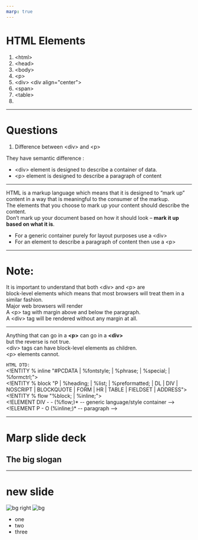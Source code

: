 ```yaml
---
marp: true
---
```


# HTML Elements <!-- fit -->
1. \<html>
2. \<head>
1. \<body>
1. \<p>
1. \<div> \<div align="center">
1. \<span>
1. \<table>
1. 

****
# Questions 

1. Difference between \<div> and \<p>

They have semantic difference :
- \<div> element is designed to describe a container of data. 
- \<p> element is designed to describe a paragraph of content
---
HTML is a markup language which means that it is designed to “mark up” content in a way that is meaningful to the consumer of the markup.   
The elements that you choose to mark up your content should describe the content.  
Don’t mark up your document based on how it should look – **mark it up based on what it is**.
- For a generic container purely for layout purposes use a \<div>
- For an element to describe a paragraph of content then use a \<p>

---
# Note: 
It is important to understand that both \<div> and \<p> are  
block-level elements which means that most browsers 
 will treat them in a similar fashion.  
Major web browsers will render  
  A \<p> tag with margin above and below the paragraph.   
  A \<div> tag will be rendered without any margin at all.

---
Anything that can go in a **\<p>** can go in a **\<div>**  
but the reverse is not true.  
\<div> tags can have block-level elements as children.  
\<p> elements cannot.

```HTML DTD:```  
\<!ENTITY % inline "#PCDATA | %fontstyle; | %phrase; | %special; | %formctrl;">  
\<!ENTITY % block
     "P | %heading; | %list; | %preformatted; | DL | DIV | NOSCRIPT |
      BLOCKQUOTE | FORM | HR | TABLE | FIELDSET | ADDRESS">  
\<!ENTITY % flow "%block; | %inline;">  
\<!ELEMENT DIV - - (%flow;)*            -- generic language/style container -->  
\<!ELEMENT P - O (%inline;)*            -- paragraph -->

***
# Marp slide deck
<!-- _class: invert -->
## The big slogan <!-- fit -->
---
# new slide
![bg right](https://picsum.photos/720?image=29)
![bg](https://picsum.photos/720?image=20)
- one
- two
- three
